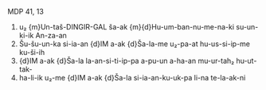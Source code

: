 MDP 41, 13

1. u₂ {m}Un-taš-DINGIR-GAL ša-ak {m}{d}Hu-um-ban-nu-me-na-ki su-un-ki-ik An-za-an
2. Šu-šu-un-ka si-ia-an {d}IM a-ak {d}Ša-la-me u₂-pa-at hu-us-si-ip-me ku-ši-ih
3. {d}IM a-ak {d}Ša-la la-an-si-ti-ip-pa a-pu-un a-ha-an mu-ur-tah₂ hu-ut-tak-
4. ha-li-ik u₂-me {d}IM a-ak {d}Ša-la si-ia-an-ku-uk-pa li-na te-la-ak-ni
